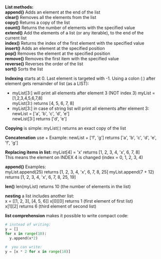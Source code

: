 **List methods:**  
**append()** Adds an element at the end of the list  
**clear()**	Removes all the elements from the list  
**copy()** Returns a copy of the list  
**count()**	Returns the number of elements with the specified value  
**extend()** Add the elements of a list (or any iterable), to the end of the current list  
**index()** Returns the index of the first element with the specified value  
**insert()** Adds an element at the specified position  
**pop()** Removes the element at the specified position  
**remove()** Removes the first item with the specified value  
**reverse()** Reverses the order of the list  
**sort()** Sorts the list

**Indexing** starts at 0. Last element is targeted with -1.
Using a colon (:) after element gets remainder of list (as a LIST):  
* myList[3:] will print all elements after element 3 (NOT index 3)
myList = [1,2,3,4,5,6,7,8]   
myList(3:) returns [4, 5, 6, 7, 8]
* myList[3:] in case of string list will print all elements after element 3:  
newList = ['a', 'b', 'c', 'd', 'e']  
newList[3:] returns ['d', 'e']

**Copying** is simple: myList(:) returns an exact copy of the list

**Concatenation** use +  Example: newList + ['f', 'g']  returns ['a', 'b', 'c', 'd', 'e', 'f', 'g']  

**Replacing items in list:** myList[4] = 'x'  returns [1, 2, 3, 4, 'x', 6, 7, 8]  
This means the element on INDEX 4 is changed (index = 0, 1, 2, 3, 4)

**append()** Examples:  
myList.append(25) returns [1, 2, 3, 4, 'x', 6, 7, 8, 25]
myList.append(7 + 12) returns [1, 2, 3, 4, 'x', 6, 7, 8, 25, 19]

**len()** len(myList) returns 10 (the number of elements in the list)  

**nesting** a list includes another list:  
x = [[1, 2, 3], [4, 5, 6]]
x[0][0] returns 1 (first element of first list)  
x[1][2] returns 6 (third element of second list)  

**list comprehension** makes it possible to write compact code:  
```py
# instead of writing:
y = []
for x in range(10):
  y.append(x*2)
  
#  you can write:
y = [x * 2 for x in range(10)]
```